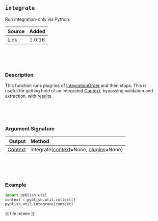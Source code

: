 ## `integrate`

Run integration-only via Python.

| Source     | Added
|------------|---------
|[Link][]    | 1.0.16

[Link]: https://github.com/pyblish/pyblish-base/commit/68ded825ea07b6de3bd5a791628815a9394d6156

<br>
<br>
<br>

### Description

This function runs plug-ins of [IntegrationOrder](IntegrationOrder.md) and then stops. This is useful for getting hold of an integrated [Context](Context.md), bypassing validation and extraction, with [results](result.md).

<br>
<br>
<br>

### Argument Signature

| Output        | Method                                                      |
|--------------:|:------------------------------------------------------------|
| [Context](Context.md)    | integrate([context](Context.md)=None, [plugins](Plugin.md)=None)

<br>
<br>
<br>

### Example

```python
import pyblish.util
context = pyblish.util.collect()
pyblish.util.integrate(context)
```

<div class="modified-date">{{ file.mtime }}</div>